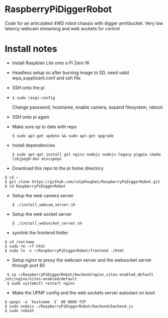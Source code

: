 # RaspberryPiDiggerRobot
Code for an articulated 4WD robot chassis with digger arm\bucket. Very low latency webcam streaming and web sockets for control


# Install notes

* Install Raspbian Lite onto a Pi Zero W

* Headless setup so after burning image to SD, need valid wpa_supplicant.conf and ssh file.

* SSH onto the pi

* `$ sudo raspi-config`

  Change password, hostname, enable camera, expand filesystem, reboot

* SSH onto pi again

* Make sure up to date with repo

  `$ sudo apt-get update && sudo apt-get upgrade`

* Install dependencies 

  `$ sudo apt-get install git nginx nodejs nodejs-legacy pigpio cmake libjpeg8-dev miniupnpc`

* Download this repo to the pi home directory
```
$ cd ~
$ git clone https://github.com/ralphhughes/RaspberryPiDiggerRobot.git
$ cd RaspberryPiDiggerRobot
```

* Setup the web camera server

  `$ ./install_webcam_server.sh`

* Setup the web socket server

  `$ ./install_websocket_server.sh`

* symlink the frontend folder
```
$ cd /var/www
$ sudo rm -rf html
$ sudo ln -s ~/RaspberryPiDiggerRobot/frontend ./html
```



* Setup nginx to proxy the webcam server and the websocket server through port 80
```
 $ cp ~/RaspberryPiDiggerRobot/backend/nginx_sites-enabled_default /etc/nginx/sites-enabled/default
 $ sudo systemctl restart nginx
```

* Make the UPNP config and the web sockets server autostart on boot
```
$ upnpc -a `hostname -I` 80 8080 TCP
$ sudo nodejs ~/RaspberryPiDiggerRobot/backend/backend.js
$ sudo reboot
```
